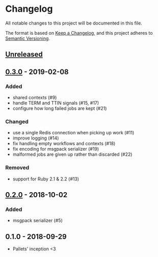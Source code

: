 # Changelog
All notable changes to this project will be documented in this file.

The format is based on [Keep a Changelog](https://keepachangelog.com/en/1.0.0/),
and this project adheres to [Semantic Versioning](https://semver.org/spec/v2.0.0.html).

## [Unreleased]

## [0.3.0] - 2019-02-08
### Added
- shared contexts (#9)
- handle TERM and TTIN signals (#15, #17)
- configure how long failed jobs are kept (#21)

### Changed
- use a single Redis connection when picking up work (#11)
- improve logging (#14)
- fix handling empty workflows and contexts (#18)
- fix encoding for msgpack serializer (#19)
- malformed jobs are given up rather than discarded (#22)

### Removed
- support for Ruby 2.1 & 2.2 (#13)

## [0.2.0] - 2018-10-02
### Added
- msgpack serializer (#5)

## 0.1.0 - 2018-09-29
- Pallets' inception <3

[Unreleased]: https://github.com/linkyndy/pallets/compare/compare/v0.3.0...HEAD
[0.3.0]: https://github.com/linkyndy/pallets/compare/v0.2.0...v0.3.0
[0.2.0]: https://github.com/linkyndy/pallets/compare/v0.1.0...v0.2.0
